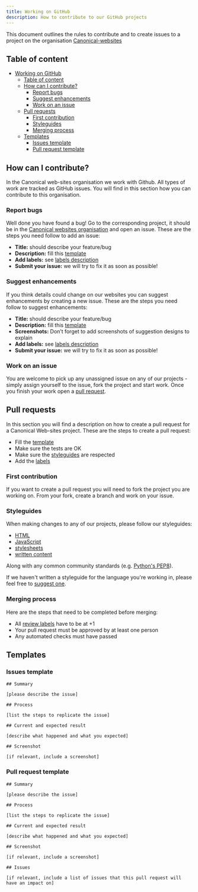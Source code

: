 ```yaml
---
title: Working on GitHub
description: How to contribute to our GitHub projects
---
```


This document outlines the rules to contribute and to create issues to a project on the organisation [Canonical-websites](https://github.com/canonical-websites/)

## Table of content

- [Working on GitHub](#working-on-github)
  * [Table of content](#table-of-content)
  * [How can I contribute?](#how-can-i-contribute-)
    + [Report bugs](#report-bugs)
    + [Suggest enhancements](#suggest-enhancements)
    + [Work on an issue](#work-on-an-issue)
  * [Pull requests](#pull-requests)
    + [First contribution](#first-contribution)
    + [Styleguides](#styleguides)
    + [Merging process](#merging-process)
  * [Templates](#templates)
    + [Issues template](#issues-template)
    + [Pull request template](#pull-request-template)

## How can I contribute?

In the Canonical web-sites organisation we work with Github. All types of work are tracked as GitHub issues. You will find in this section how you can contribute to this organisation.

### Report bugs

Well done you have found a bug! Go to the corresponding project, it should be in the [Canonical websites organisation](https://github.com/canonical-websites/) and open an issue. These are the steps you need follow to add an issue:
* **Title:** should describe your feature/bug
* **Description:** fill this [template](#issues-template)
* **Add labels:** see [labels description](./labels.md)
* **Submit your issue:** we will try to fix it as soon as possible!

### Suggest enhancements

If you think details could change on our websites you can suggest enhancements by creating a new issue. These are the steps you need follow to suggest enhancements:
* **Title:** should describe your feature/bug
* **Description:** fill this [template](#issues-template)
* **Screenshots:** Don’t forget to add screenshots of suggestion designs to explain
* **Add labels:** see [labels description](./labels.md)
* **Submit your issue:** we will try to fix it as soon as possible!

### Work on an issue

You are welcome to pick up any unassigned issue on any of our projects - simply assign yourself to the issue, fork the project and start work. Once you finish your work open a [pull request](#pull-request).

## Pull requests

In this section you will find a description on how to create a pull request for a Canonical Web-sites project. These are the steps to create a pull request:
* Fill the [template](#pull-request-template)
* Make sure the tests are OK
* Make sure the [styleguides](#styleguides) are respected
* Add the [labels](./labels.md)

### First contribution

If you want to create a pull request you will need to fork the project you are working on. From your fork, create a branch and work on your issue.

### Styleguides

When making changes to any of our projects, please follow our styleguides:

- [HTML](../coding/html.md)
- [JavaScript](../coding/js.md)
- [stylesheets](../coding/stylesheets.md)
- [written content](https://github.com/canonical-webteam/practices/blob/master/content/copy-reviews.md#checklist)

Along with any common community standards (e.g. [Python's PEP8](https://www.python.org/dev/peps/pep-0008/)).

If we haven't written a styleguide for the language you're working in, please feel free to [suggest one](https://github.com/canonical-webteam/practices/blob/master/CONTRIBUTING.md).

### Merging process

Here are the steps that need to be completed before merging:
* All [review labels](./labels.md#review) have to be at +1
* Your pull request must be approved by at least one person
* Any automated checks must have passed

## Templates

### Issues template

```
## Summary

[please describe the issue]

## Process

[list the steps to replicate the issue]

## Current and expected result

[describe what happened and what you expected]

## Screenshot

[if relevant, include a screenshot]
```

### Pull request template

```
## Summary

[please describe the issue]

## Process

[list the steps to replicate the issue]

## Current and expected result

[describe what happened and what you expected]

## Screenshot

[if relevant, include a screenshot]

## Issues

[if relevant, include a list of issues that this pull request will have an impact on]
```
